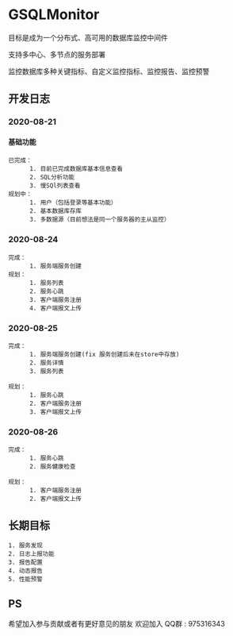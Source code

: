 # GSQLMonitor
目标是成为一个分布式、高可用的数据库监控中间件

支持多中心、多节点的服务部署

监控数据库多种关键指标、自定义监控指标、监控报告、监控预警

## 开发日志
### 2020-08-21
#### 基础功能
    已完成：
          1. 目前已完成数据库基本信息查看
          2. SQL分析功能
          3. 慢SQl列表查看
    规划中：
          1. 用户（包括登录等基本功能）
          2. 基本数据库存库
          3. 多数据源（目前想法是同一个服务器的主从监控）
          
### 2020-08-24
    完成：
          1. 服务端服务创建
    规划：
          1. 服务列表
          2. 服务心跳
          3. 客户端服务注册
          4. 客户端报文上传
    
### 2020-08-25
    完成：
          1. 服务端服务创建(fix 服务创建后未在store中存放)
          2. 服务详情
          3. 服务列表
   
    规划：
          1. 服务心跳
          2. 客户端服务注册
          3. 客户端报文上传
          
### 2020-08-26
    完成：
          1. 服务心跳
          2. 服务健康检查
   
    规划：
          1. 客户端服务注册
          2. 客户端报文上传

          
## 长期目标

    1. 服务发现
    2. 日志上报功能
    3. 报告配置
    4. 动态报告
    5. 性能预警
    

## PS
希望加入参与贡献或者有更好意见的朋友
欢迎加入 QQ群 : 975316343
